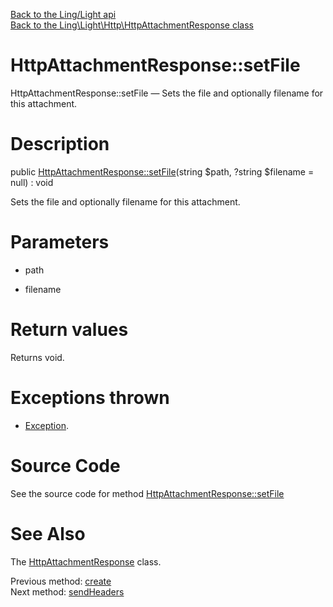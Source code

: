 [Back to the Ling/Light api](https://github.com/lingtalfi/Light/blob/master/doc/api/Ling/Light.md)<br>
[Back to the Ling\Light\Http\HttpAttachmentResponse class](https://github.com/lingtalfi/Light/blob/master/doc/api/Ling/Light/Http/HttpAttachmentResponse.md)


HttpAttachmentResponse::setFile
================



HttpAttachmentResponse::setFile — Sets the file and optionally filename for this attachment.




Description
================


public [HttpAttachmentResponse::setFile](https://github.com/lingtalfi/Light/blob/master/doc/api/Ling/Light/Http/HttpAttachmentResponse/setFile.md)(string $path, ?string $filename = null) : void




Sets the file and optionally filename for this attachment.




Parameters
================


- path

    

- filename

    


Return values
================

Returns void.


Exceptions thrown
================

- [Exception](http://php.net/manual/en/class.exception.php).&nbsp;







Source Code
===========
See the source code for method [HttpAttachmentResponse::setFile](https://github.com/lingtalfi/Light/blob/master/Http/HttpAttachmentResponse.php#L50-L54)


See Also
================

The [HttpAttachmentResponse](https://github.com/lingtalfi/Light/blob/master/doc/api/Ling/Light/Http/HttpAttachmentResponse.md) class.

Previous method: [create](https://github.com/lingtalfi/Light/blob/master/doc/api/Ling/Light/Http/HttpAttachmentResponse/create.md)<br>Next method: [sendHeaders](https://github.com/lingtalfi/Light/blob/master/doc/api/Ling/Light/Http/HttpAttachmentResponse/sendHeaders.md)<br>

